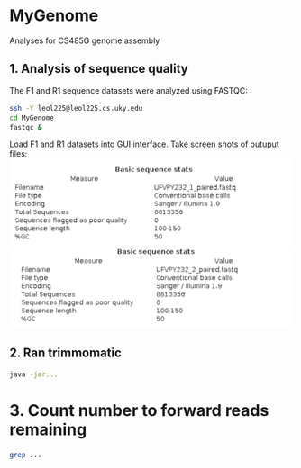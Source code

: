 # MyGenome
Analyses for CS485G genome assembly

## 1. Analysis of sequence quality
The F1 and R1 sequence datasets were analyzed using FASTQC:
```bash
ssh -Y leol225@leol225.cs.uky.edu
cd MyGenome
fastqc &
```
Load F1 and R1 datasets into GUI interface.
Take screen shots of outuput files:
![F1Screenshot.png](/data/F1screenshot.png)
![R1Screenshot.png](/data/R1screenshot.png)

## 2. Ran trimmomatic
```bash
java -jar...
```

# 3. Count number to forward reads remaining
```bash
grep ...
```
